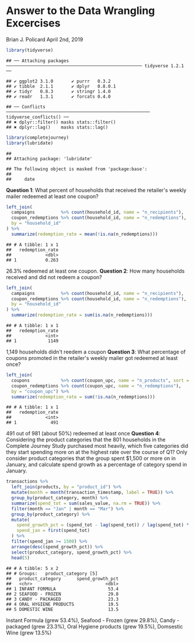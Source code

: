 Answer to the Data Wrangling Excercises
================
Brian J. Policard
April 2nd, 2019

``` r
library(tidyverse)
```

    ## ── Attaching packages ──────────────────────────────────────────────────── tidyverse 1.2.1 ──

    ## ✔ ggplot2 3.1.0       ✔ purrr   0.3.2  
    ## ✔ tibble  2.1.1       ✔ dplyr   0.8.0.1
    ## ✔ tidyr   0.8.3       ✔ stringr 1.4.0  
    ## ✔ readr   1.3.1       ✔ forcats 0.4.0

    ## ── Conflicts ─────────────────────────────────────────────────────── tidyverse_conflicts() ──
    ## ✖ dplyr::filter() masks stats::filter()
    ## ✖ dplyr::lag()    masks stats::lag()

``` r
library(completejourney)
library(lubridate) 
```

    ## 
    ## Attaching package: 'lubridate'

    ## The following object is masked from 'package:base':
    ## 
    ##     date

**Question 1**: What percent of households that received the retailer's weekly mailer redeemed at least one coupon?

``` r
left_join(
  campaigns          %>% count(household_id, name = "n_recipients"),
  coupon_redemptions %>% count(household_id, name = "n_redemptions"), 
  by = "household_id"
) %>% 
  summarize(redemption_rate = mean(!is.na(n_redemptions)))
```

    ## # A tibble: 1 x 1
    ##   redemption_rate
    ##             <dbl>
    ## 1           0.263

26.3% redeemed at least one coupon. **Question 2**: How many households received and did not redeem a coupon?

``` r
left_join(
  campaigns          %>% count(household_id, name = "n_recipients"),
  coupon_redemptions %>% count(household_id, name = "n_redemptions"), 
  by = "household_id"
) %>% 
  summarize(redemption_rate = sum(is.na(n_redemptions))) 
```

    ## # A tibble: 1 x 1
    ##   redemption_rate
    ##             <int>
    ## 1            1149

1,149 households didn't reedem a coupon **Question 3**: What percentage of coupons promoted in the retailer's weekly mailer got redeemed at least once?

``` r
left_join(
  coupons            %>% count(coupon_upc, name = "n_products", sort = TRUE),
  coupon_redemptions %>% count(coupon_upc, name = "n_redemptions"), 
  by = "coupon_upc") %>% 
  summarize(redemption_rate = sum(!is.na(n_redemptions)))
```

    ## # A tibble: 1 x 1
    ##   redemption_rate
    ##             <int>
    ## 1             491

491 out of 981 (about 50%) redeemed at least once **Question 4**: Considering the product categories that the 801 households in the Complete Journey Study purchased most heavily, which five categories did they start spending more on at the highest rate over the course of Q1? Only consider product categories that the group spent $1,500 or more on in January, and calculate spend growth as a percentage of category spend in January.

``` r
transactions %>% 
  left_join(products, by = "product_id") %>%
  mutate(month = month(transaction_timestamp, label = TRUE)) %>%
  group_by(product_category, month) %>%
  summarize(spend_tot = sum(sales_value, na.rm = TRUE)) %>%
  filter(month == "Jan" | month == "Mar") %>%
  group_by(product_category) %>% 
  mutate(
    spend_growth_pct = (spend_tot - lag(spend_tot)) / lag(spend_tot) * 100,
    spend_jan = first(spend_tot)
  ) %>% 
  filter(spend_jan >= 1500) %>% 
  arrange(desc(spend_growth_pct)) %>% 
  select(product_category, spend_growth_pct) %>% 
  head(5)
```

    ## # A tibble: 5 x 2
    ## # Groups:   product_category [5]
    ##   product_category      spend_growth_pct
    ##   <chr>                            <dbl>
    ## 1 INFANT FORMULA                    53.4
    ## 2 SEAFOOD - FROZEN                  29.8
    ## 3 CANDY - PACKAGED                  23.3
    ## 4 ORAL HYGIENE PRODUCTS             19.5
    ## 5 DOMESTIC WINE                     13.5

Instant Formula (grew 53.4%), Seafood - Frozen (grew 29.8%), Candy - packaged (grew 23.3%), Oral Hygiene products (grew 19.5%), Domsestic Wine (grew 13.5%)
